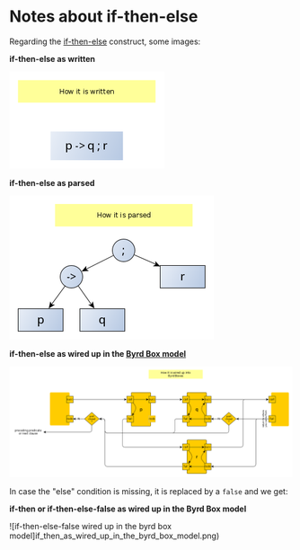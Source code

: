 # Notes about if-then-else

Regarding the [if-then-else](https://eu.swi-prolog.org/pldoc/doc_for?object=(-%3E)/2) construct, some images:

**if-then-else as written**

![if-then-else as written](pics/if_then_else_as_written.png)

**if-then-else as parsed**

![if-then-else as parsed](if_then_else_as_parsed.png)

**if-then-else as wired up in the [Byrd Box model](../other_notes/about_byrd_box_model)**

![if-then-else as wired up in the byrd box model](if_then_else_as_wired_up_in_the_byrd_box_model.png)

In case the "else" condition is missing, it is replaced by a `false` and we get:

**if-then or if-then-else-false as wired up in the Byrd Box model**

![if-then-else-false wired up in the byrd box model]if_then_as_wired_up_in_the_byrd_box_model.png)

